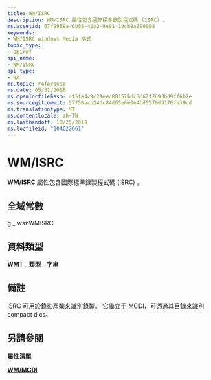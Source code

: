 ```yaml
---
title: WM/ISRC
description: WM/ISRC 屬性包含國際標準錄製程式碼 (ISRC) 。
ms.assetid: 67f9969a-6b05-42a2-9e91-19cb9a290098
keywords:
- WM/ISRC windows Media 格式
topic_type:
- apiref
api_name:
- WM/ISRC
api_type:
- NA
ms.topic: reference
ms.date: 05/31/2018
ms.openlocfilehash: df5fa4c9c21eec80157bdc6d67f7693bd9ff6b2e
ms.sourcegitcommit: 57758ecb246c84d65e6e0e4bd5570d9176fa39cd
ms.translationtype: MT
ms.contentlocale: zh-TW
ms.lasthandoff: 10/25/2019
ms.locfileid: "104022661"
---
```

# <a name="wmisrc"></a>WM/ISRC

**WM/ISRC** 屬性包含國際標準錄製程式碼 (ISRC) 。

## <a name="global-constant"></a>全域常數

g \_ wszWMISRC

## <a name="data-type"></a>資料類型

**WMT \_ 類型 \_ 字串**

## <a name="remarks"></a>備註

ISRC 可用於錄影產業來識別錄製。 它獨立于 MCDI，可透過其目錄來識別 compact dics。

## <a name="see-also"></a>另請參閱

<dl> <dt>

[**屬性清單**](attribute-list.md)
</dt> <dt>

[**WM/MCDI**](wm-mcdi.md)
</dt> </dl>

 

 




